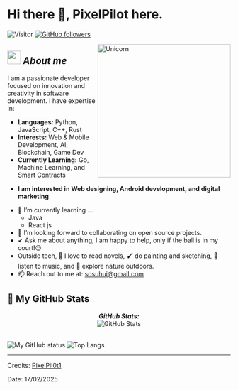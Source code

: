# Hi there 👋, PixelPilot here. 
![Visitor](https://visitor-badge.laobi.icu/badge?page_id=PixelPilot1.repoName) [![GitHub followers](https://img.shields.io/github/followers/PixelPilot1.svg?style=social&label=Follow)](https://github.com/PixelPilot1?tab=followers)<br/>

<!--
**PixelPilot/PixelPilot** is a ✨ _special_ ✨ repository because its `README.md` (this file) appears on your GitHub profile.
-->

<img align="right" width=300px alt="Unicorn" src="https://c.tenor.com/GN73MKBawZYAAAAi/busy-cute.gif" />

## <img src="https://media.giphy.com/media/ObNTw8Uzwy6KQ/giphy.gif" width="30px">&nbsp;***About me***

I am a passionate developer focused on innovation and creativity in software development. I have expertise in:
- **Languages:** Python, JavaScript, C++, Rust
- **Interests:** Web & Mobile Development, AI, Blockchain, Game Dev
- **Currently Learning:** Go, Machine Learning, and Smart Contracts

* **I am interested in Web designing, Android development, and digital marketing**
- 🌱 I’m currently learning ...
  - Java
  - React js
- 👯 I’m looking forward to collaborating on open source projects.
- ✔ Ask me about anything, I am happy to help, only if the ball is in my court!😉<br>
- Outside tech, 📖 I love to read novels, 🖌️ do painting and sketching, 🎵 listen to music, and 🌴 explore nature outdoors.
- 📫 Reach out to me at: <a href="mailto:sosuhui@gmail.com">sosuhui@gmail.com</a>


<h2>👀 My GitHub Stats</h2>

<div>
  <p align="center">
  <b><em>GitHub Stats:</em></b> <br/>
    <img src="https://github-readme-streak-stats.herokuapp.com/?user=PixelPilot" alt="GitHub Stats" /> <br/><br/>
</div>

![My GitHub status](https://github-readme-stats.vercel.app/api?username=PixelPil0t1&show_icons=true&include_all_commits=true)
![Top Langs](https://github-readme-stats.vercel.app/api/top-langs/?username=PixelPilot1&layout=compact)

---------------------------------------------------------------------------------------------------------------------
Credits: <a href="https://github.com/PixelPil0t1">PixelPil0t1</a>

Date: 17/02/2025
